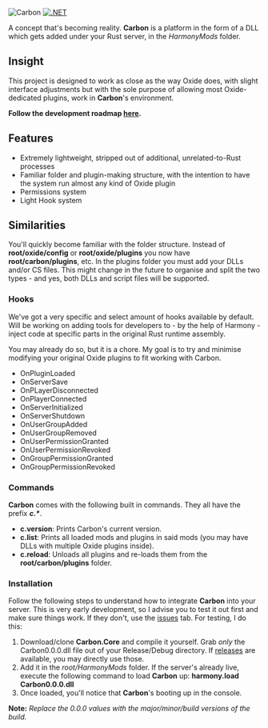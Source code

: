![Carbon](https://i.imgur.com/dUINq6H.png)
[![.NET](https://github.com/raulssorban/Carbon.Core/actions/workflows/dotnet.yml/badge.svg)](https://github.com/raulssorban/Carbon.Core/actions/workflows/dotnet.yml)

A concept that's becoming reality. **Carbon** is a platform in the form of a DLL which gets added under your Rust server, in the *HarmonyMods* folder. 

## Insight
This project is designed to work as close as the way Oxide does, with slight interface adjustments but with the sole purpose of allowing most Oxide-dedicated plugins, work in **Carbon**'s environment.

**Follow the development roadmap [here](https://trello.com/b/FMTfHkSg/carboncore).**

## Features
* Extremely lightweight, stripped out of additional, unrelated-to-Rust processes
* Familiar folder and plugin-making structure, with the intention to have the system run almost any kind of Oxide plugin
* Permissions system
* Light Hook system

## Similarities
You'll quickly become familiar with the folder structure. Instead of **root/oxide/config** or **root/oxide/plugins** you now have **root/carbon/plugins**, etc. In the plugins folder you must add your DLLs and/or CS files. This might change in the future to organise and split the two types - and yes, both DLLs and script files will be supported.

### Hooks
We've got a very specific and select amount of hooks available by default. Will be working on adding tools for developers to - by the help of Harmony - inject code at specific parts in the original Rust runtime assembly. 

You may already do so, but it is a chore. My goal is to try and minimise modifying your original Oxide plugins to fit working with Carbon.
* OnPluginLoaded
* OnServerSave
* OnPLayerDisconnected
* OnPlayerConnected
* OnServerInitialized
* OnServerShutdown
* OnUserGroupAdded
* OnUserGroupRemoved
* OnUserPermissionGranted
* OnUserPermissionRevoked
* OnGroupPermissionGranted
* OnGroupPermissionRevoked

### Commands
**Carbon** comes with the following built in commands. They all have the prefix **_c.*_**.
* **c.version**: Prints Carbon's current version.
* **c.list**: Prints all loaded mods and plugins in said mods (you may have DLLs with multiple Oxide plugins inside).
* **c.reload**: Unloads all plugins and re-loads them from the **root/carbon/plugins** folder.

### Installation
Follow the following steps to understand how to integrate **Carbon** into your server. This is very early development, so I advise you to test it out first and make sure things work. If they don't, use the [issues](https://github.com/raulssorban/Carbon.Core/issues) tab. For testing, I do this:

1. Download/clone **Carbon.Core** and compile it yourself. Grab *only* the Carbon0.0.0.dll file out of your Release/Debug directory. If [releases](https://github.com/raulssorban/Carbon.Core/releases) are available, you may directly use those.
1. Add it in the *root/HarmonyMods* folder. If the server's already live, execute the following command to load **Carbon** up: **harmony.load Carbon0.0.0.dll**
1. Once loaded, you'll notice that **Carbon**'s booting up in the console.

**Note:** *Replace the 0.0.0 values with the major/minor/build versions of the build.*
